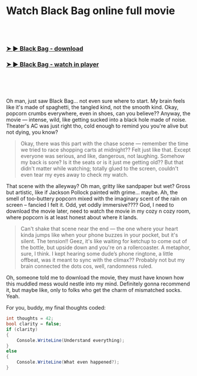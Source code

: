 <h1>Watch Black Bag online full movie</h1>


<br><br>

<h3><a href="https://Alexs-premamimex1987.github.io/wzojusnlul/">➤ ► Black Bag - download</a></h3> 
<h3><a href="https://Alexs-premamimex1987.github.io/wzojusnlul/">➤ ► Black Bag - watch in player</a></h3>


<br><br><br>


Oh man, just saw Black Bag... not even sure where to start. My brain feels like it's made of spaghetti, the tangled kind, not the smooth kind. Okay, popcorn crumbs everywhere, even in shoes, can you believe?? Anyway, the movie — intense, wild, like getting sucked into a black hole made of noise. Theater's AC was just right tho, cold enough to remind you you're alive but not dying, you know?

> Okay, there was this part with the chase scene — remember the time we tried to race shopping carts at midnight?? Felt just like that. Except everyone was serious, and like, dangerous, not laughing. Somehow my back is sore? Is it the seats or is it just me getting old?? But that didn't matter while watching; totally glued to the screen, couldn't even tear my eyes away to check my watch.

That scene with the alleyway? Oh man, gritty like sandpaper but wet? Gross but artistic, like if Jackson Pollock painted with grime... maybe. Ah, the smell of too-buttery popcorn mixed with the imaginary scent of the rain on screen – fancied I felt it. Odd, yet oddly immersive???? God, I need to download the movie later, need to watch the movie in my cozy n cozy room, where popcorn is at least honest about where it lands.

> Can't shake that scene near the end — the one where your heart kinda jumps like when your phone buzzes in your pocket, but it's silent. The tension!! Geez, it's like waiting for ketchup to come out of the bottle, but upside down and you're on a rollercoaster. A metaphor, sure, I think. I kept hearing some dude’s phone ringtone, a little offbeat, was it meant to sync with the climax?? Probably not but my brain connected the dots cos, well, randomness ruled. 

Oh, someone told me to download the movie, they must have known how this muddled mess would nestle into my mind. Definitely gonna recommend it, but maybe like, only to folks who get the charm of mismatched socks. Yeah.

For you, buddy, my final thoughts coded:

```csharp
int thoughts = 42;
bool clarity = false;
if (clarity) 
{
    Console.WriteLine(Understand everything);
}
else 
{
    Console.WriteLine(What even happened?);
}
```
